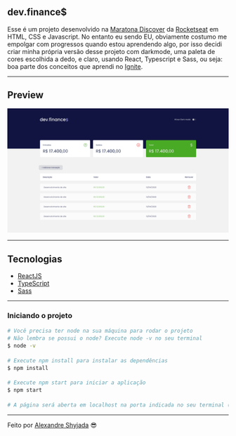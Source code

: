 ## dev.finance$

Esse é um projeto desenvolvido na [Maratona Discover](https://rocketseat.com.br/discover) da [Rocketseat](https://rocketseat.com.br/) em HTML, CSS e Javascript. No entanto eu sendo EU, obviamente costumo me empolgar com progressos quando estou aprendendo algo, por isso decidi criar minha própria versão desse projeto com darkmode, uma paleta de cores escolhida a dedo, e claro, usando React, Typescript e Sass, ou seja: boa parte dos conceitos que aprendi no [Ignite](https://rocketseat.com.br/ignite).

---

## Preview

<p align="center"> <img src="/project/public/preview.png" alt="preview"> </p>

---

## Tecnologias

- [ReactJS](https://reactjs.org/)
- [TypeScript](https://www.typescriptlang.org/)
- [Sass](https://sass-lang.com/)

---

### **Iniciando o projeto**

```bash
# Você precisa ter node na sua máquina para rodar o projeto
# Não lembra se possui o node? Execute node -v no seu terminal
$ node -v

# Execute npm install para instalar as dependências
$ npm install

# Execute npm start para iniciar a aplicação 
$ npm start

# A página será aberta em localhost na porta indicada no seu terminal (:

```

---

Feito por [Alexandre Shyjada](https://www.alexshyjada.com/) 😎
